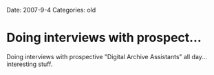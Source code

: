 Date: 2007-9-4
Categories: old

# Doing interviews with prospect…

Doing interviews with prospective &quot;Digital Archive Assistants&quot; all day... interesting stuff.
